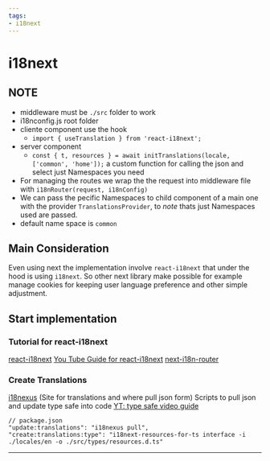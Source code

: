 ```yaml
---
tags: 
- i18next
---
```


# i18next

## NOTE

- middleware must be `./src` folder to work
- i18nconfig.js root folder
- cliente component use the hook
  - `import { useTranslation } from 'react-i18next';`
- server component
  - `const { t, resources } = await initTranslations(locale, ['common', 'home']);` a custom function for calling the json and select just Namespaces you need
- For managing the routes we wrap the the request into middleware file with `i18nRouter(request, i18nConfig)`
- We can pass the pecific Namespaces to child component of a main one with the provider `TranslationsProvider`, to _note_ thats just Namespaces used are passed.
- default name space is `common`

## Main Consideration

Even using next the implementation involve `react-i18next` that under the hood is using `i18next`. So other next library make possible for example manage cookies for keeping user language preference and other simple adjustment.

## Start implementation

### Tutorial for react-i18next

[react-i18next](https://i18nexus.com/tutorials/nextjs/react-i18next)
[You Tube Guide for react-i18next](https://www.youtube.com/watch?v=J8tnD2BWY28&t=542s)
[next-i18n-router](https://github.com/i18nexus/next-i18n-router)

### Create Translations

[i18nexus](https://app.i18nexus.com) (Site for translations and where pull json form)
Scripts to pull json and update type safe into code
[YT: type safe video guide](https://youtu.be/GLIas4DH3Ww?si=HNX_qCgYpr_gm38d&t=79 "https://youtu.be/GLIas4DH3Ww?si=HNX_qCgYpr_gm38d&t=79")

```shell
// package.json
"update:translations": "i18nexus pull",
"create:translations:type": "i18next-resources-for-ts interface -i ./locales/en -o ./src/types/resources.d.ts"
```

---
